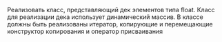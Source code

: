 Реализовать класс, представляющий дек элементов типа float. Класс для реализации дека использует динамический массив. 
В классе должны быть реализованы итератор, копирующие и перемещающие конструктор копирования и оператор присваивания
